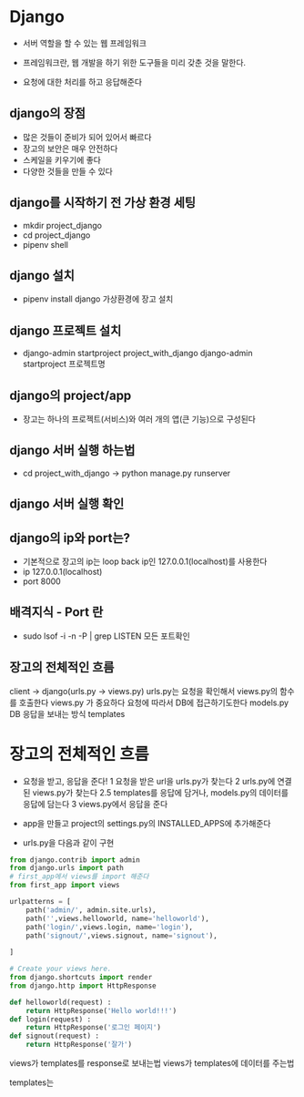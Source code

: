 # Django

* 서버 역할을 할 수 있는 웹 프레임워크

* 프레임워크란, 웹 개발을 하기 위한 도구들을 미리 갖춘 것을 말한다.

* 요청에 대한 처리를 하고 응답해준다

## django의 장점

* 많은 것들이 준비가 되어 있어서 빠르다
* 장고의 보안은 매우 안전하다
* 스케일을 키우기에 좋다
* 다양한 것들을 만들 수 있다

## django를 시작하기 전 가상 환경 세팅

* mkdir project_django
* cd project_django
* pipenv shell

## django 설치

* pipenv install django
가상환경에 장고 설치

## django 프로젝트 설치
* django-admin startproject project_with_django
django-admin startproject 프로젝트명


## django의 project/app
* 장고는 하나의 프로젝트(서비스)와 여러 개의 앱(큰 기능)으로 구성된다

## django 서버 실행 하는법
* cd project_with_django -> python manage.py runserver

## django 서버 실행 확인


## django의 ip와  port는?

* 기본적으로 장고의 ip는 loop back ip인 127.0.0.1(localhost)를 사용한다
* ip 127.0.0.1(localhost)
* port 8000

## 배격지식 - Port 란

* sudo lsof -i -n -P | grep LISTEN
모든 포트확인

## 장고의 전체적인 흐름

client -> django(urls.py -> views.py)
urls.py는 요청을 확인해서 views.py의 함수를 호출한다
views.py 가 중요하다
요청에 따라서 DB에 접근하기도한다
models.py DB
응답을 보내는 방식
templates

# 장고의 전체적인 흐름
* 요청을 받고, 응답을 준다!
  1 요청을 받은 url을 urls.py가 찾는다
  2 urls.py에 연결된 views.py가 찾는다
  2.5 templates를 응답에 담거나, models.py의 데이터를 응답에 담는다
  3 views.py에서 응답을 준다
  
* app을 만들고 project의 settings.py의 INSTALLED_APPS에 추가해준다
* urls.py을 다음과 같이 구현

```python
from django.contrib import admin
from django.urls import path
# first_app에서 views를 import 해준다
from first_app import views

urlpatterns = [
    path('admin/', admin.site.urls),
    path('',views.helloworld, name='helloworld'),
    path('login/',views.login, name='login'),
    path('signout/',views.signout, name='signout'),
   
]
```

 
```python
# Create your views here.
from django.shortcuts import render
from django.http import HttpResponse

def helloworld(request) :
    return HttpResponse('Hello world!!!')
def login(request) :
    return HttpResponse('로그인 페이지')
def signout(request) :
    return HttpResponse('잘가')
```

views가 templates를 response로 보내는법
views가 templates에 데이터를 주는법

templates는
